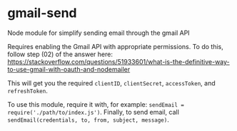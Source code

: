# gmail-send
Node module for simplify sending email through the gmail API

Requires enabling the Gmail API with appropriate permissions. To do this, follow step (02) of the answer here: https://stackoverflow.com/questions/51933601/what-is-the-definitive-way-to-use-gmail-with-oauth-and-nodemailer

This will get you the required `clientID`, `clientSecret`,  `accessToken`, and `refreshToken`.

To use this module, require it with, for example: `sendEmail = require('./path/to/index.js')`. Finally, to send email, call `sendEmail(credentials, to, from, subject, message)`.
